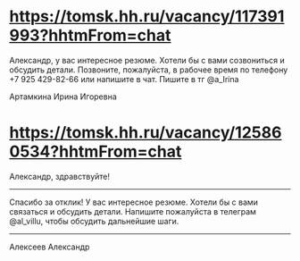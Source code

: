 # https://tomsk.hh.ru/vacancy/117391993?hhtmFrom=chat

Александр, у вас интересное резюме. Хотели бы с вами созвониться и обсудить детали. Позвоните, пожалуйста, в рабочее время по телефону +7 925 429-82-66 или напишите в чат. Пишите в тг @a_Irina

Артамкина Ирина Игоревна

# https://tomsk.hh.ru/vacancy/125860534?hhtmFrom=chat

Александр, здравствуйте!

---

Спасибо за отклик! У вас интересное резюме. Хотели бы с вами связаться и обсудить детали. Напишите пожалуйста в телеграм @al_villu, чтобы обсудить дальнейшие шаги.

---

Алексеев Александр